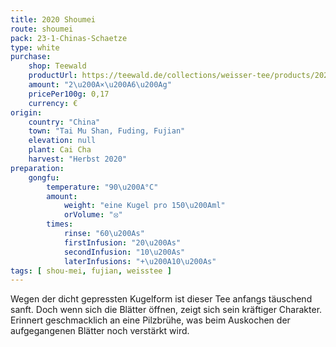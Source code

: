 ```yaml
---
title: 2020 Shoumei
route: shoumei
pack: 23-1-Chinas-Schaetze
type: white
purchase:
    shop: Teewald
    productUrl: https://teewald.de/collections/weisser-tee/products/2020-shoumei-weisser-tee-perle
    amount: "2\u200A×\u200A6\u200Ag"
    pricePer100g: 0,17
    currency: €
origin:
    country: "China" 
    town: "Tai Mu Shan, Fuding, Fujian"
    elevation: null
    plant: Cai Cha
    harvest: "Herbst 2020"
preparation:
    gongfu:
        temperature: "90\u200A°C"
        amount:
            weight: "eine Kugel pro 150\u200Aml"
            orVolume: "⦻"
        times:
            rinse: "60\u200As"
            firstInfusion: "20\u200As"
            secondInfusion: "10\u200As"
            laterInfusions: "+\u200A10\u200As"
tags: [ shou-mei, fujian, weisstee ]
---
```

Wegen der dicht gepressten Kugelform ist dieser Tee anfangs täuschend sanft. Doch wenn sich die Blätter öffnen, zeigt sich sein kräftiger Charakter. Erinnert geschmacklich an eine Pilzbrühe, was beim Auskochen der aufgegangenen Blätter noch verstärkt wird.
